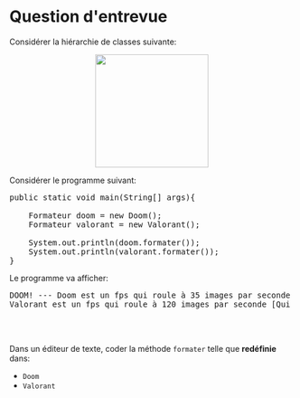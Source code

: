 # Question d'entrevue

Considérer la hiérarchie de classes suivante:

<center>
<img src="https://ciboulot.ca/cegep/420-3C6-MO/modules/02/06/entrevue/hierarchie_jeux.svg" width="200px"/>
</center>


Considérer le programme suivant:

<pre>
public static void main(String[] args){

    Formateur doom = new Doom();
    Formateur valorant = new Valorant();

    System.out.println(doom.formater());
    System.out.println(valorant.formater());
}
</pre>

Le programme va afficher:

<pre>
DOOM! --- Doom est un fps qui roule à 35 images par seconde
Valorant est un fps qui roule à 120 images par seconde [Qui ici est bon à Valorant?]
</pre>

<br>
<br>


Dans un éditeur de texte, coder la méthode `formater` telle que **redéfinie** dans:

* `Doom`
* `Valorant`
